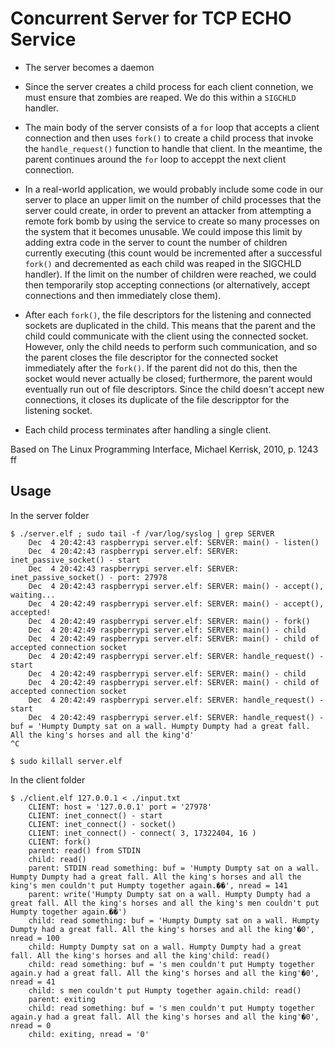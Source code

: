 # Concurrent Server for TCP ECHO Service

- The server becomes a daemon  

- Since the server creates a child process for each client connetion,
  we must ensure that zombies are reaped. We do this within a
  `SIGCHLD` handler.  

- The main body of the server consists of a `for` loop that accepts a
  client connection and then uses `fork()` to create a child process
  that invoke the `handle_request()` function to handle that
  client. In the meantime, the parent continues around the `for` loop
  to acceppt the next client connection.  

- In a real-world application, we would probably include some code in
  our server to place an upper limit on the number of child processes
  that the server could create, in order to prevent an attacker from
  attempting a remote fork bomb by using the service to create so many
  processes on the system that it becomes unusable. We could impose
  this limit by adding extra code in the server to count the number of
  children currently executing (this count would be incremented after
  a successful `fork()` and decremented as each child was reaped in
  the SIGCHLD handler). If the limit on the number of children were
  reached, we could then temporarily stop accepting connections (or
  alternatively, accept connections and then immediately close them).  

- After each `fork()`, the file descriptors for the listening and
  connected sockets are duplicated in the child. This means that the
  parent and the child could communicate with the client using the
  connected socket. However, only the child needs to perform such
  communication, and so the parent closes the file descriptor for the
  connected socket immediately after the `fork()`. If the parent did
  not do this, then the socket would never actually be closed;
  furthermore, the parent would eventually run out of file
  descriptors. Since the child doesn't accept new connections, it
  closes its duplicate of the file descripptor for the listening
  socket.  

- Each child process terminates after handling a single client.  

Based on The Linux Programming Interface, Michael Kerrisk, 2010,
p. 1243 ff  


## Usage

In the server folder  

```
$ ./server.elf ; sudo tail -f /var/log/syslog | grep SERVER
    Dec  4 20:42:43 raspberrypi server.elf: SERVER: main() - listen()
    Dec  4 20:42:43 raspberrypi server.elf: SERVER: inet_passive_socket() - start
    Dec  4 20:42:43 raspberrypi server.elf: SERVER: inet_passive_socket() - port: 27978
    Dec  4 20:42:43 raspberrypi server.elf: SERVER: main() - accept(), waiting...
    Dec  4 20:42:49 raspberrypi server.elf: SERVER: main() - accept(), accepted!
    Dec  4 20:42:49 raspberrypi server.elf: SERVER: main() - fork()
    Dec  4 20:42:49 raspberrypi server.elf: SERVER: main() - child
    Dec  4 20:42:49 raspberrypi server.elf: SERVER: main() - child of accepted connection socket
    Dec  4 20:42:49 raspberrypi server.elf: SERVER: handle_request() -  start
    Dec  4 20:42:49 raspberrypi server.elf: SERVER: main() - child
    Dec  4 20:42:49 raspberrypi server.elf: SERVER: main() - child of accepted connection socket
    Dec  4 20:42:49 raspberrypi server.elf: SERVER: handle_request() -  start
    Dec  4 20:42:49 raspberrypi server.elf: SERVER: handle_request() - buf = 'Humpty Dumpty sat on a wall. Humpty Dumpty had a great fall. All the king's horses and all the king'd'
^C

$ sudo killall server.elf
```

In the client folder  

```
$ ./client.elf 127.0.0.1 < ./input.txt
    CLIENT: host = '127.0.0.1' port = '27978'
    CLIENT: inet_connect() - start
    CLIENT: inet_connect() - socket()
    CLIENT: inet_connect() - connect( 3, 17322404, 16 )
    CLIENT: fork()
    parent: read() from STDIN
    child: read()
    parent: STDIN read something: buf = 'Humpty Dumpty sat on a wall. Humpty Dumpty had a great fall. All the king's horses and all the king's men couldn't put Humpty together again.��', nread = 141
    parent: write('Humpty Dumpty sat on a wall. Humpty Dumpty had a great fall. All the king's horses and all the king's men couldn't put Humpty together again.��')
    child: read something: buf = 'Humpty Dumpty sat on a wall. Humpty Dumpty had a great fall. All the king's horses and all the king'�0', nread = 100
    child: Humpty Dumpty sat on a wall. Humpty Dumpty had a great fall. All the king's horses and all the king'child: read()
    child: read something: buf = 's men couldn't put Humpty together again.y had a great fall. All the king's horses and all the king'�0', nread = 41
    child: s men couldn't put Humpty together again.child: read()
    parent: exiting
    child: read something: buf = 's men couldn't put Humpty together again.y had a great fall. All the king's horses and all the king'�0', nread = 0
    child: exiting, nread = '0'
```
